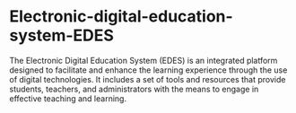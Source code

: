 # Electronic-digital-education-system-EDES
The Electronic Digital Education System (EDES) is an integrated platform designed to facilitate and enhance the learning experience through the use of digital technologies. It includes a set of tools and resources that provide students, teachers, and administrators with the means to engage in effective teaching and learning.
